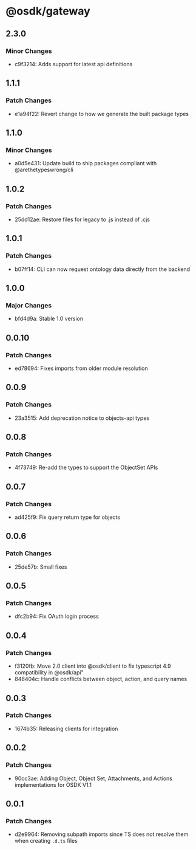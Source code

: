 # @osdk/gateway

## 2.3.0

### Minor Changes

- c9f3214: Adds support for latest api definitions

## 1.1.1

### Patch Changes

- e1a94f22: Revert change to how we generate the built package types

## 1.1.0

### Minor Changes

- a0d5e431: Update build to ship packages compliant with @arethetypeswrong/cli

## 1.0.2

### Patch Changes

- 25dd12ae: Restore files for legacy to .js instead of .cjs

## 1.0.1

### Patch Changes

- b07ff14: CLI can now request ontology data directly from the backend

## 1.0.0

### Major Changes

- bfd4d9a: Stable 1.0 version

## 0.0.10

### Patch Changes

- ed78694: Fixes imports from older module resolution

## 0.0.9

### Patch Changes

- 23a3515: Add deprecation notice to objects-api types

## 0.0.8

### Patch Changes

- 4f73749: Re-add the types to support the ObjectSet APIs

## 0.0.7

### Patch Changes

- ad425f9: Fix query return type for objects

## 0.0.6

### Patch Changes

- 25de57b: Small fixes

## 0.0.5

### Patch Changes

- dfc2b94: Fix OAuth login process

## 0.0.4

### Patch Changes

- f3120fb: Move 2.0 client into @osdk/client to fix typescript 4.9 compatibility in @osdk/api"
- 848404c: Handle conflicts between object, action, and query names

## 0.0.3

### Patch Changes

- 1674b35: Releasing clients for integration

## 0.0.2

### Patch Changes

- 90cc3ae: Adding Object, Object Set, Attachments, and Actions implementations for OSDK V1.1

## 0.0.1

### Patch Changes

- d2e9964: Removing subpath imports since TS does not resolve them when creating `.d.ts` files
